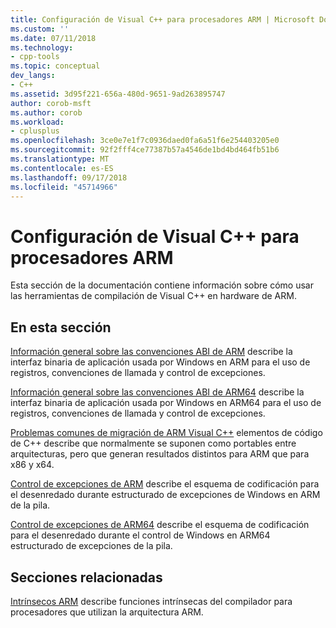 ```yaml
---
title: Configuración de Visual C++ para procesadores ARM | Microsoft Docs
ms.custom: ''
ms.date: 07/11/2018
ms.technology:
- cpp-tools
ms.topic: conceptual
dev_langs:
- C++
ms.assetid: 3d95f221-656a-480d-9651-9ad263895747
author: corob-msft
ms.author: corob
ms.workload:
- cplusplus
ms.openlocfilehash: 3ce0e7e1f7c0936daed0fa6a51f6e254403205e0
ms.sourcegitcommit: 92f2fff4ce77387b57a4546de1bd4bd464fb51b6
ms.translationtype: MT
ms.contentlocale: es-ES
ms.lasthandoff: 09/17/2018
ms.locfileid: "45714966"
---
```

# <a name="configure-visual-c-for-arm-processors"></a>Configuración de Visual C++ para procesadores ARM

Esta sección de la documentación contiene información sobre cómo usar las herramientas de compilación de Visual C++ en hardware de ARM.

## <a name="in-this-section"></a>En esta sección

[Información general sobre las convenciones ABI de ARM](../build/overview-of-arm-abi-conventions.md) describe la interfaz binaria de aplicación usada por Windows en ARM para el uso de registros, convenciones de llamada y control de excepciones.

[Información general sobre las convenciones ABI de ARM64](../build/arm64-windows-abi-conventions.md) describe la interfaz binaria de aplicación usada por Windows en ARM64 para el uso de registros, convenciones de llamada y control de excepciones.

[Problemas comunes de migración de ARM Visual C++](../build/common-visual-cpp-arm-migration-issues.md) elementos de código de C++ describe que normalmente se suponen como portables entre arquitecturas, pero que generan resultados distintos para ARM que para x86 y x64.

[Control de excepciones de ARM](../build/arm-exception-handling.md) describe el esquema de codificación para el desenredado durante estructurado de excepciones de Windows en ARM de la pila.

[Control de excepciones de ARM64](../build/arm64-exception-handling.md) describe el esquema de codificación para el desenredado durante el control de Windows en ARM64 estructurado de excepciones de la pila.

## <a name="related-sections"></a>Secciones relacionadas

[Intrínsecos ARM](../intrinsics/arm-intrinsics.md) describe funciones intrínsecas del compilador para procesadores que utilizan la arquitectura ARM.
